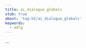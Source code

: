 ```yaml
---
title: ai_dialogue_globals
stub: true
about: 'tag:h2/ai_dialogue_globals'
keywords:
  - adlg
---
```

...
